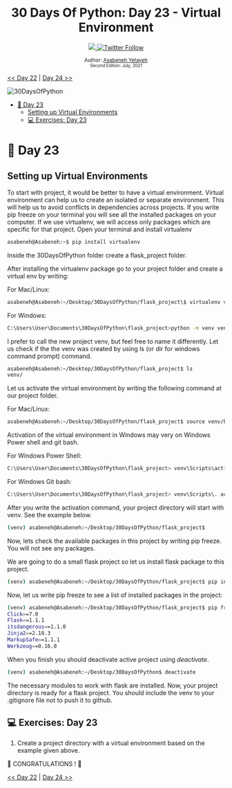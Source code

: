 <div align="center">
  <h1> 30 Days Of Python: Day 23 - Virtual Environment </h1>
  <a class="header-badge" target="_blank" href="https://www.linkedin.com/in/asabeneh/">
  <img src="https://img.shields.io/badge/style--5eba00.svg?label=LinkedIn&logo=linkedin&style=social">
  </a>
  <a class="header-badge" target="_blank" href="https://twitter.com/Asabeneh">
  <img alt="Twitter Follow" src="https://img.shields.io/twitter/follow/asabeneh?style=social">
  </a>

<sub>Author:
<a href="https://www.linkedin.com/in/asabeneh/" target="_blank">Asabeneh Yetayeh</a><br>
<small> Second Edition: July, 2021</small>
</sub>
</div>

[<< Day 22](../22_Day_Web_scraping/22_web_scraping.md) | [Day 24 >>](../24_Day_Statistics/24_statistics.md)

![30DaysOfPython](../images/30DaysOfPython_banner3@2x.png)

- [📘 Day 23](#-day-23)
  - [Setting up Virtual Environments](#setting-up-virtual-environments)
  - [💻 Exercises: Day 23](#-exercises-day-23)

# 📘 Day 23

## Setting up Virtual Environments

To start with project, it would be better to have a virtual environment. Virtual environment can help us to create an isolated or separate environment. This will help us to avoid conflicts in dependencies across projects. If you write pip freeze on your terminal you will see all the installed packages on your computer. If we use virtualenv, we will access only packages which are specific for that project. Open your terminal and install virtualenv

```sh
asabeneh@Asabeneh:~$ pip install virtualenv
```

Inside the 30DaysOfPython folder create a flask_project folder.

After installing the virtualenv package go to your project folder and create a virtual env by writing:

For Mac/Linux:
```sh
asabeneh@Asabeneh:~/Desktop/30DaysOfPython/flask_project\$ virtualenv venv

```

For Windows:
```sh
C:\Users\User\Documents\30DaysOfPython\flask_project>python -m venv venv
```

I prefer to call the new project venv, but feel free to name it differently. Let us check if the the venv was created by using ls (or dir for windows command prompt) command.

```sh
asabeneh@Asabeneh:~/Desktop/30DaysOfPython/flask_project$ ls
venv/
```

Let us activate the virtual environment by writing the following command at our project folder.

For Mac/Linux:
```sh
asabeneh@Asabeneh:~/Desktop/30DaysOfPython/flask_project$ source venv/bin/activate
```
Activation of the virtual environment in Windows may very on Windows Power shell and git bash. 

For Windows Power Shell:
```sh
C:\Users\User\Documents\30DaysOfPython\flask_project> venv\Scripts\activate
```

For Windows Git bash:
```sh
C:\Users\User\Documents\30DaysOfPython\flask_project> venv\Scripts\. activate
```

After you write the activation command, your project directory will start with venv. See the example below.

```sh
(venv) asabeneh@Asabeneh:~/Desktop/30DaysOfPython/flask_project$
```

Now, lets check the available packages in this project by writing pip freeze. You will not see any packages.

We are going to do a small flask project so let us install flask package to this project.

```sh
(venv) asabeneh@Asabeneh:~/Desktop/30DaysOfPython/flask_project$ pip install Flask
```

Now, let us write pip freeze to see a list of installed packages in the project:

```sh
(venv) asabeneh@Asabeneh:~/Desktop/30DaysOfPython/flask_project$ pip freeze
Click==7.0
Flask==1.1.1
itsdangerous==1.1.0
Jinja2==2.10.3
MarkupSafe==1.1.1
Werkzeug==0.16.0
```

When you finish you should deactivate active project using _deactivate_.

```sh
(venv) asabeneh@Asabeneh:~/Desktop/30DaysOfPython$ deactivate
```

The necessary modules to work with flask are installed. Now, your project directory is ready for a flask project. You should include the venv to your .gitignore file not to push it to github.

## 💻 Exercises: Day 23

1. Create a project directory with a virtual environment based on the example given above.

🎉 CONGRATULATIONS ! 🎉

[<< Day 22](../22_Day_Web_scraping/22_web_scraping.md) | [Day 24 >>](../24_Day_Statistics/24_statistics.md)
